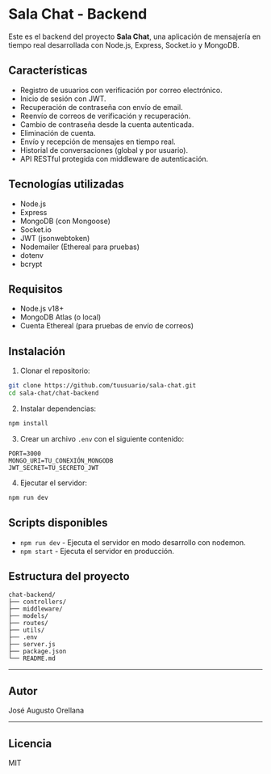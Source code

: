 # Sala Chat - Backend

Este es el backend del proyecto **Sala Chat**, una aplicación de mensajería en tiempo real desarrollada con Node.js, Express, Socket.io y MongoDB.

## Características

- Registro de usuarios con verificación por correo electrónico.
- Inicio de sesión con JWT.
- Recuperación de contraseña con envío de email.
- Reenvío de correos de verificación y recuperación.
- Cambio de contraseña desde la cuenta autenticada.
- Eliminación de cuenta.
- Envío y recepción de mensajes en tiempo real.
- Historial de conversaciones (global y por usuario).
- API RESTful protegida con middleware de autenticación.

## Tecnologías utilizadas

- Node.js
- Express
- MongoDB (con Mongoose)
- Socket.io
- JWT (jsonwebtoken)
- Nodemailer (Ethereal para pruebas)
- dotenv
- bcrypt

## Requisitos

- Node.js v18+
- MongoDB Atlas (o local)
- Cuenta Ethereal (para pruebas de envío de correos)

## Instalación

1. Clonar el repositorio:

```bash
git clone https://github.com/tuusuario/sala-chat.git
cd sala-chat/chat-backend
```

2. Instalar dependencias:

```bash
npm install
```

3. Crear un archivo `.env` con el siguiente contenido:

```
PORT=3000
MONGO_URI=TU_CONEXIÓN_MONGODB
JWT_SECRET=TU_SECRETO_JWT
```

4. Ejecutar el servidor:

```bash
npm run dev
```

## Scripts disponibles

- `npm run dev` - Ejecuta el servidor en modo desarrollo con nodemon.
- `npm start` - Ejecuta el servidor en producción.

## Estructura del proyecto

```
chat-backend/
├── controllers/
├── middleware/
├── models/
├── routes/
├── utils/
├── .env
├── server.js
├── package.json
└── README.md
```

---

## Autor

José Augusto Orellana

---

## Licencia

MIT
